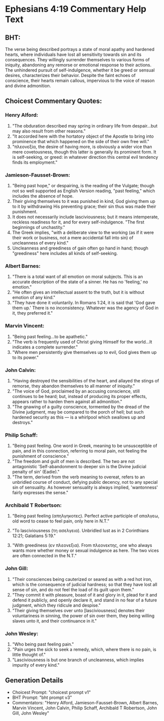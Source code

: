 # Ephesians 4:19 Commentary Help Text

## BHT:
The verse being described portrays a state of moral apathy and hardened hearts, where individuals have lost all sensitivity towards sin and its consequences. They willingly surrender themselves to various forms of iniquity, abandoning any remorse or emotional response to their actions. The unhindered pursuit of self-indulgence, whether it be greed or sensual desires, characterizes their behavior. Despite the faint echoes of conscience, their hearts remain callous, impervious to the voice of reason and divine admonition.

## Choicest Commentary Quotes:
### Henry Alford:
1. "The obduration described may spring in ordinary life from despair...but may also result from other reasons." 
2. "It accorded here with the hortatory object of the Apostle to bring into prominence that which happened on the side of their own free will." 
3. "πλεονεξία, the desire of having more, is obviously a wider vice than mere covetousness, though this latter is generally its prominent form. It is self-seeking, or greed: in whatever direction this central evil tendency finds its employment."

### Jamieson-Fausset-Brown:
1. "Being past hope," or despairing, is the reading of the Vulgate; though not so well supported as English Version reading, "past feeling," which includes the absence of hope.
2. Their giving themselves to it was punished in kind, God giving them up to it by withdrawing His preventing grace; their sin thus was made their punishment.
3. It does not necessarily include lasciviousness; but it means intemperate, reckless readiness for it, and for every self-indulgence. "The first beginnings of unchastity."
4. The Greek implies, "with a deliberate view to the working (as if it were their work or business, not a mere accidental fall into sin) of uncleanness of every kind."
5. Uncleanness and greediness of gain often go hand in hand; though "greediness" here includes all kinds of self-seeking.

### Albert Barnes:
1. "There is a total want of all emotion on moral subjects. This is an accurate description of the state of a sinner. He has no 'feeling,' no emotion."
2. "He often gives an intellectual assent to the truth, but it is without emotion of any kind."
3. "They have done it voluntarily. In Romans 1:24, it is said that 'God gave them up.' There is no inconsistency. Whatever was the agency of God in it, they preferred it."

### Marvin Vincent:
1. "Being past feeling...to be apathetic." 
2. "The verb is frequently used of Christ giving Himself for the world...It indicates a complete surrender."
3. "Where men persistently give themselves up to evil, God gives them up to its power."

### John Calvin:
1. "Having destroyed the sensibilities of the heart, and allayed the stings of remorse, they abandon themselves to all manner of iniquity."
2. "The voice of God, proclaimed by an accusing conscience, still continues to be heard; but, instead of producing its proper effects, appears rather to harden them against all admonition."
3. "The gnawing of a guilty conscience, tormented by the dread of the Divine judgment, may be compared to the porch of hell; but such hardened security as this — is a whirlpool which swallows up and destroys."

### Philip Schaff:
1. "Being past feeling. One word in Greek, meaning to be unsusceptible of pain, and in this connection, referring to moral pain, not feeling the punishment of conscience."
2. "The freedom and guilt of men is described. The two are not antagonistic 'Self-abandonment to deeper sin is the Divine judicial penalty of sin' (Eadie)."
3. "The term, derived from the verb meaning to overeat, refers to an unbridled course of conduct, defying public decency, not to any special sin of sensuality. As however sensuality is always implied, 'wantonness' fairly expresses the sense."

### Archibald T Robertson:
1. "Being past feeling (απηλγηκοτες). Perfect active participle of απαλγεω, old word to cease to feel pain, only here in N.T." 

2. "To lasciviousness (τη ασελγεια). Unbridled lust as in 2 Corinthians 12:21; Galatians 5:19." 

3. "With greediness (εν πλεονεξια). From πλεονεκτης, one who always wants more whether money or sexual indulgence as here. The two vices are often connected in the N.T."

### John Gill:
1. "Their consciences being cauterized or seared as with a red hot iron, which is the consequence of judicial hardness; so that they have lost all sense of sin, and do not feel the load of its guilt upon them."
2. "They commit it with pleasure, boast of it and glory in it, plead for it and defend it publicly, and openly declare it, and stand in no fear of a future judgment, which they ridicule and despise."
3. "Their giving themselves over unto [lasciviousness] denotes their voluntariness in sinning, the power of sin over them, they being willing slaves unto it, and their continuance in it."

### John Wesley:
1. "Who being past feeling pain."
2. "Pain urges the sick to seek a remedy, which, where there is no pain, is little thought of."
3. "Lasciviousness is but one branch of uncleanness, which implies impurity of every kind."


## Generation Details
- Choicest Prompt: "choicest prompt v1"
- BHT Prompt: "bht prompt v3"
- Commentators: "Henry Alford, Jamieson-Fausset-Brown, Albert Barnes, Marvin Vincent, John Calvin, Philip Schaff, Archibald T Robertson, John Gill, John Wesley"
